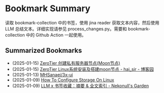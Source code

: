 # Bookmark Summary 
读取 bookmark-collection 中的书签，使用 jina reader 获取文本内容，然后使用 LLM 总结文本。详细实现请参见 process_changes.py。需要和 bookmark-collection 中的 Github Action 一起使用。
    
## Summarized Bookmarks
- (2025-01-15) [ZeroTier 创建私有服务器节点(Moon节点)](202501/2025-01-15-zerotier-%E5%88%9B%E5%BB%BA%E7%A7%81%E6%9C%89%E6%9C%8D%E5%8A%A1%E5%99%A8%E8%8A%82%E7%82%B9%28moon%E8%8A%82%E7%82%B9%29.md)
- (2025-01-15) [ZeroTier Linux系统安装及搭建moon节点 - hai_sir - 博客园](202501/2025-01-15-zerotier-linux%E7%B3%BB%E7%BB%9F%E5%AE%89%E8%A3%85%E5%8F%8A%E6%90%AD%E5%BB%BAmoon%E8%8A%82%E7%82%B9---hai_sir---%E5%8D%9A%E5%AE%A2%E5%9B%AD.md)
- (2025-01-13) [MHSanaei/3x-ui](202501/2025-01-13-mhsanaei-3x-ui.md)
- (2025-01-09) [How To Configure Storage On Linux](202501/2025-01-09-how-to-configure-storage-on-linux.md)
- (2025-01-09) [LLM x 书签收藏：摘要 & 全文索引 - Nekonull's Garden](202501/2025-01-09-llm-x-%E4%B9%A6%E7%AD%BE%E6%94%B6%E8%97%8F%EF%BC%9A%E6%91%98%E8%A6%81-%26-%E5%85%A8%E6%96%87%E7%B4%A2%E5%BC%95---nekonull%27s-garden.md)
